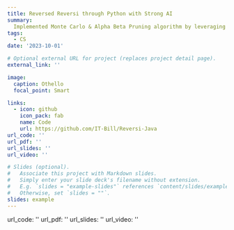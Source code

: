 ```yaml
---
title: Reversed Reversi through Python with Strong AI
summary: 
  Implemented Monte Carlo & Alpha Beta Pruning algorithm by leveraging bitwise operations.
tags:
  - CS
date: '2023-10-01'

# Optional external URL for project (replaces project detail page).
external_link: ''

image:
  caption: Othello
  focal_point: Smart

links:
  - icon: github
    icon_pack: fab
    name: Code
    url: https://github.com/IT-Bill/Reversi-Java
url_code: ''
url_pdf: ''
url_slides: ''
url_video: ''

# Slides (optional).
#   Associate this project with Markdown slides.
#   Simply enter your slide deck's filename without extension.
#   E.g. `slides = "example-slides"` references `content/slides/example-slides.md`.
#   Otherwise, set `slides = ""`.
slides: example
---
```


url_code: ''
url_pdf: ''
url_slides: ''
url_video: ''
